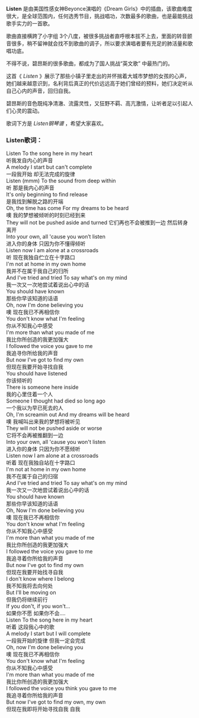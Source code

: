 

**Listen** 是由美国性感女神Beyonce演唱的《Dream
Girls》中的插曲，该歌曲难度很大，是全球范围内，任何选秀节目，挑战唱功，次数最多的歌曲，也是最能挑战歌手实力的一首歌。

  
歌曲直接横跨了小字组 3个八度，被很多挑战者直呼根本拔不上去，里面的转音颤音很多，稍不留神就会找不到歌曲的调子，所以要求演唱者要有充足的肺活量和歌唱功底。

  
不得不说，碧昂斯的很多歌曲，都成为了国人挑战“英文歌” 中最热门的。

  
这首《 _Listen_
》展示了那些小镇子里走出的并怀揣着大城市梦想的女孩的心声，她们越来越意识到，名利背后真正的代价远远高于她们曾经的预料，她们决定听从自己心内的声音，回归自我。

  
碧昂斯的音色既纯净清澈、流露灵性，又狂野不羁、高亢激情，让听者足以引起人们心灵的震动。

  
歌词下方是 _Listen钢琴谱_ ，希望大家喜欢。

### Listen歌词：

Listen To the song here in my heart  
听我发自内心的声音  
A melody I start but can't complete  
一段我开始 却无法完成的旋律  
Listen (mmm) To the sound from deep within  
听 那是我内心的声音  
It's only beginning to find release  
是我找到解脱之路的开端  
Oh, the time has come For my dreams to be heard  
噢 我的梦想被倾听的时刻已经到来  
They will not be pushed aside and turned 它们再也不会被推到一边 然后转身离开  
Into your own, all 'cause you won’t listen  
进入你的身体 只因为你不懂得倾听  
Listen now I am alone at a crossroads  
听 现在我独自伫立在十字路口  
I'm not at home in my own home  
我并不在属于我自己的归所  
And I've tried and tried To say what's on my mind  
我一次又一次地尝试着说出心中的话  
You should have known  
那些你早该知道的话语  
Oh, now I'm done believing you  
噢 现在我已不再相信你  
You don't know what I'm feeling  
你从不知我心中感受  
I'm more than what you made of me  
我比你所创造的我更加强大  
I followed the voice you gave to me  
我追寻你所给我的声音  
But now I've got to find my own  
但现在我要开始寻找自我  
You should have listened  
你该倾听的  
There is someone here inside  
我的心里住着一个人  
Someone I thought had died so long ago  
一个我以为早已死去的人  
Oh, I'm screamin out And my dreams will be heard  
噢 我喊叫出来我的梦想将被听见  
They will not be pushed aside or worse  
它将不会再被推翻到一边  
Into your own, all 'cause you won't listen  
进入你的身体 只因为你不愿倾听  
Listen now I am alone at a crossroads  
听着 现在我独自站在十字路口  
I'm not at home in my own home  
我不在属于自己的归宿  
And I've tried and tried To say what's on my mind  
我一次又一次地尝试着说出心中的话  
You should have known  
那些你早该知道的话语  
Oh, Now I'm done believing you  
噢 现在我已不再相信你  
You don't know what I'm feeling  
你从不知我心中感受  
I'm more than what you made of me  
我比你所创造的我更加强大  
I followed the voice you gave to me  
我追寻着你所给我的声音  
But now I've got to find my own  
但现在我要开始找寻自我  
I don't know where I belong  
我不知我将去向何处  
But I'll be moving on  
但我仍将继续前行  
If you don't, if you won't...  
如果你不愿 如果你不会....  
Listen To the song here in my heart  
听着 这段我心中的歌  
A melody I start but I will complete  
一段我开始的旋律 但我一定会完成  
Oh, now I'm done believing you  
噢 现在我已不再相信你  
You don't know what I'm feeling  
你从不知我心中感受  
I'm more than what you made of me  
我比你所创造的我更加强大  
I followed the voice you think you gave to me  
我追寻着你所给我的声音  
But now I've got to find my own, my own  
但现在我即将开始寻找自我 自我

